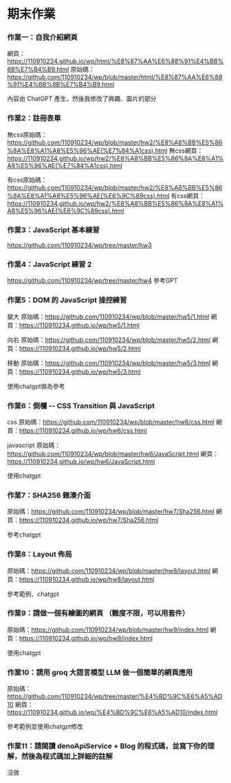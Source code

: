 # 期末作業

### 作業一：自我介紹網頁
網頁：https://110910234.github.io/wp/html/%E8%87%AA%E6%88%91%E4%BB%8B%E7%B4%B9.html
原始碼：https://github.com/110910234/wp/blob/master/html/%E8%87%AA%E6%88%91%E4%BB%8B%E7%B4%B9.html

內容由 ChatGPT 產生，然後我修改了興趣、圖片的部分

### 作業2：註冊表單
無css原始碼：https://github.com/110910234/wp/blob/master/hw2/%E8%A8%BB%E5%86%8A%E8%A1%A8%E5%96%AE(%E7%84%A1css).html
無css網頁：https://110910234.github.io/wp/hw2/%E8%A8%BB%E5%86%8A%E8%A1%A8%E5%96%AE(%E7%84%A1css).html

有css原始碼：https://github.com/110910234/wp/blob/master/hw2/%E8%A8%BB%E5%86%8A%E8%A1%A8%E5%96%AE(%E6%9C%89css).html
有css網頁：https://110910234.github.io/wp/hw2/%E8%A8%BB%E5%86%8A%E8%A1%A8%E5%96%AE(%E6%9C%89css).html

### 作業3：JavaScript 基本練習
https://github.com/110910234/wp/tree/master/hw3

### 作業4：JavaScript 練習 2
https://github.com/110910234/wp/tree/master/hw4
參考GPT

### 作業5：DOM 的 JavaScript 操控練習
變大
原始碼：https://github.com/110910234/wp/blob/master/hw5/1.html
網頁：https://110910234.github.io/wp/hw5/1.html

向右
原始碼：https://github.com/110910234/wp/blob/master/hw5/2.html
網頁：https://110910234.github.io/wp/hw5/2.html

移動
原始碼：https://github.com/110910234/wp/blob/master/hw5/3.html
網頁：https://110910234.github.io/wp/hw5/3.html

使用chatgpt做為參考

### 作業6：側欄 -- CSS Transition 與 JavaScript
css
原始碼：https://github.com/110910234/wp/blob/master/hw6/css.html
網頁：https://110910234.github.io/wp/hw6/css.html

javascript
原始碼：https://github.com/110910234/wp/blob/master/hw6/JavaScript.html
網頁：https://110910234.github.io/wp/hw6/JavaScript.html

使用chatgpt

### 作業7：SHA256 雜湊介面
原始碼：https://github.com/110910234/wp/blob/master/hw7/Sha256.html
網頁：https://110910234.github.io/wp/hw7/Sha256.html

參考chatgpt

### 作業8：Layout 佈局
原始碼：https://github.com/110910234/wp/blob/master/hw8/layout.html
網頁：https://110910234.github.io/wp/hw8/layout.html

參考範例、chatgpt

### 作業9：請做一個有繪圖的網頁 （難度不限，可以用套件）
原始碼：https://github.com/110910234/wp/blob/master/hw9/index.html
網頁：https://110910234.github.io/wp/hw9/index.html

使用chatgpt

### 作業10：請用 groq 大語言模型 LLM 做一個簡單的網頁應用
原始碼：https://github.com/110910234/wp/tree/master/%E4%BD%9C%E6%A5%AD10
網頁：https://110910234.github.io/wp/%E4%BD%9C%E6%A5%AD10/index.html

參考範例並使用chatgpt修改

### 作業11：請閱讀 denoApiService + Blog 的程式碼，並寫下你的理解，然後為程式碼加上詳細的註解
沒做
